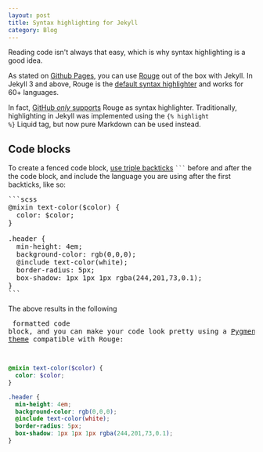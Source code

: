 ```yaml
---
layout: post
title: Syntax highlighting for Jekyll
category: Blog
---
```

Reading code isn't always that easy, which is why syntax highlighting is a good idea.

As stated on [Github Pages](https://help.github.com/articles/using-syntax-highlighting-on-github-pages/), you can use [Rouge](http://rouge.jneen.net/) out of the box with Jekyll. In Jekyll 3 and above, Rouge is the [default syntax highlighter](http://jekyllrb.com/docs/templates/#code-snippet-highlighting) and works for 60+ languages.

In fact, [GitHub *only* supports](https://github.com/blog/2100-github-pages-now-faster-and-simpler-with-jekyll-3-0) Rouge as syntax highlighter. Traditionally, highlighting in Jekyll was implemented using the <code>&#123;% highlight %&#125;</code> Liquid tag, but now pure Markdown can be used instead.


## Code blocks

To create a fenced code block, [use triple backticks](https://help.github.com/articles/creating-and-highlighting-code-blocks/) <code>```</code> before and after the the code block, and include the language you are using after the first backticks, like so:

<pre>
```scss
@mixin text-color($color) {
  color: $color;
}

.header {
  min-height: 4em;
  background-color: rgb(0,0,0);
  @include text-color(white);
  border-radius: 5px;
  box-shadow: 1px 1px 1px rgba(244,201,73,0.1);
}
```
</pre>

The above results in the following <code><pre></code> formatted code block, and you can make your code look pretty using a [Pygments theme](http://jwarby.github.io/jekyll-pygments-themes/languages/javascript.html) compatible with Rouge:

```scss
@mixin text-color($color) {
  color: $color;
}

.header {
  min-height: 4em;
  background-color: rgb(0,0,0);
  @include text-color(white);
  border-radius: 5px;
  box-shadow: 1px 1px 1px rgba(244,201,73,0.1);
}
```
